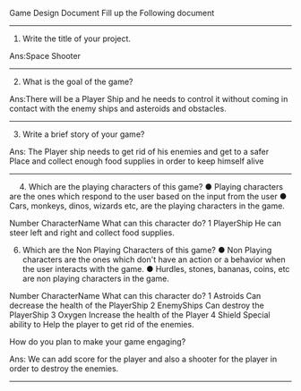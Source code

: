 Game Design Document
Fill up the Following document 

________________________________________



1.	Write the title of your project.

Ans:Space Shooter
________________________________________


2.	What is the goal of the game?

Ans:There will be a Player Ship and he needs to control it without coming in contact with the enemy ships and asteroids and obstacles.

________________________________________


3.	Write a brief story of your game?

Ans: The Player ship needs to get rid of his enemies and get to a safer          
     Place and collect enough food supplies in order to keep himself alive 

________________________________________


 
4.	Which are the playing characters of this game? 
●	Playing characters are the ones which respond to the user based on the input from the user
●	Cars, monkeys, dinos, wizards etc, are the playing characters in the game.  


Number	CharacterName	          What can this character do? 
1	    PlayerShip	              He can steer left and right and collect food supplies.
 


6.	Which are the Non Playing Characters of this game?
●	Non Playing characters are the ones which don't have an action or a behavior when the user interacts with the game.
●	Hurdles, stones, bananas, coins, etc are non playing characters in the game.

Number	CharacterName	    What can this character do? 
1	    Astroids	        Can decrease the health of the PlayerShip
2	    EnemyShips	        Can destroy the PlayerShip
3	    Oxygen 	            Increase the health of the Player
4	    Shield	            Special ability to Help the player to get rid of the enemies. 



How do you plan to make your game engaging? 

Ans: We can add score for the player and also a shooter for the player in order to destroy the enemies.
________________________________________



